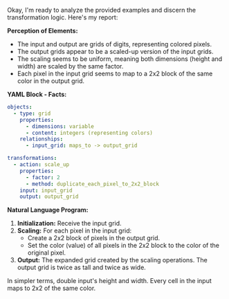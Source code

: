 Okay, I'm ready to analyze the provided examples and discern the transformation logic. Here's my report:

**Perception of Elements:**

*   The input and output are grids of digits, representing colored pixels.
*   The output grids appear to be a scaled-up version of the input grids.
*   The scaling seems to be uniform, meaning both dimensions (height and width) are scaled by the same factor.
*   Each pixel in the input grid seems to map to a 2x2 block of the same color in the output grid.

**YAML Block - Facts:**


```yaml
objects:
  - type: grid
    properties:
      - dimensions: variable
      - content: integers (representing colors)
    relationships:
      - input_grid: maps_to -> output_grid

transformations:
  - action: scale_up
    properties:
      - factor: 2
      - method: duplicate_each_pixel_to_2x2_block
    input: input_grid
    output: output_grid
```


**Natural Language Program:**

1.  **Initialization:** Receive the input grid.
2.  **Scaling:** For each pixel in the input grid:
    *   Create a 2x2 block of pixels in the output grid.
    *   Set the color (value) of all pixels in the 2x2 block to the color of the original pixel.
3.  **Output:** The expanded grid created by the scaling operations. The output grid is twice as tall and twice as wide.

In simpler terms, double input's height and width. Every cell in the input maps to 2x2 of the same color.
